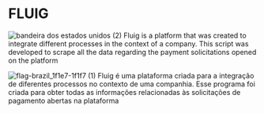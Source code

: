 # FLUIG

![bandeira dos estados unidos (2)](https://github.com/rafaelbkneip/cheat-sheet/assets/69248454/18a1e69e-cb09-49d1-b434-a0d96bd3bd14)
Fluig is a platform that was created to integrate different processes in the context of a company. This script was developed to scrape all the data regarding the payment solicitations opened on the platform

![flag-brazil_1f1e7-1f1f7 (1)](https://github.com/rafaelbkneip/cheat-sheet/assets/69248454/2908a5bb-8737-4d4c-bfb5-b53c2b6a9c5f)
Fluig é uma plataforma criada para a integração de diferentes processos no contexto de uma companhia. Esse programa foi criada para obter todas as informações relacionadas às solicitações de pagamento abertas na plataforma